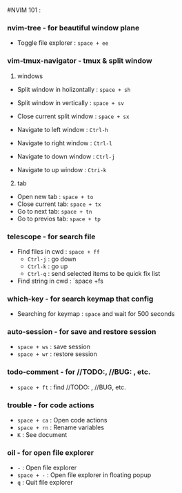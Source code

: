 #NVIM 101 :

### nvim-tree - for beautiful window plane

- Toggle file explorer : `space + ee`

### vim-tmux-navigator - tmux & split window

1. windows

- Split window in holizontally : `space + sh`
- Split window in vertically : `space + sv`
- Close current split window : `space + sx`

- Navigate to left window : `Ctrl-h`
- Navigate to right window : `Ctrl-l`
- Navigate to down window : `Ctrl-j`
- Navigate to up window : `Ctri-k`

2. tab

- Open new tab : `space + to`
- Close current tab: `space + tx`
- Go to next tab: `space + tn`
- Go to previos tab: `space + tp`

### telescope - for search file

- Find files in cwd : `space + ff`
  - `Ctrl-j` : go down
  - `Ctrl-k` : go up
  - `Ctrl-q` : send selected items to be quick fix list
- Find string in cwd : `space +fs

### which-key - for search keymap that config

- Searching for keymap : `space` and wait for 500 seconds

### auto-session - for save and restore session

- `space + ws` : save session
- `space + wr` : restore session

### todo-comment - for //TODO:, //BUG: , etc.

- `space + ft` : find //TODO: , //BUG, etc.

### trouble - for code actions

- `space + ca` : Open code actions
- `space + rn` : Rename variables
- `K` : See document

### oil - for open file explorer

- `-` : Open file explorer
- `space + -` : Open file explorer in floating popup
- `q` : Quit file explorer

